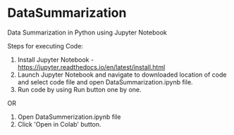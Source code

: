 # DataSummarization
Data Summarization in Python using Jupyter Notebook

Steps for executing Code:
1. Install Jupyter Notebook - https://jupyter.readthedocs.io/en/latest/install.html
2. Launch Jupyter Notebook and navigate to downloaded location of code and select code file and open DataSummarization.ipynb file.
3. Run code by using Run button one by one.

OR
1. Open DataSummerization.ipynb file
2. Click 'Open in Colab' button.
